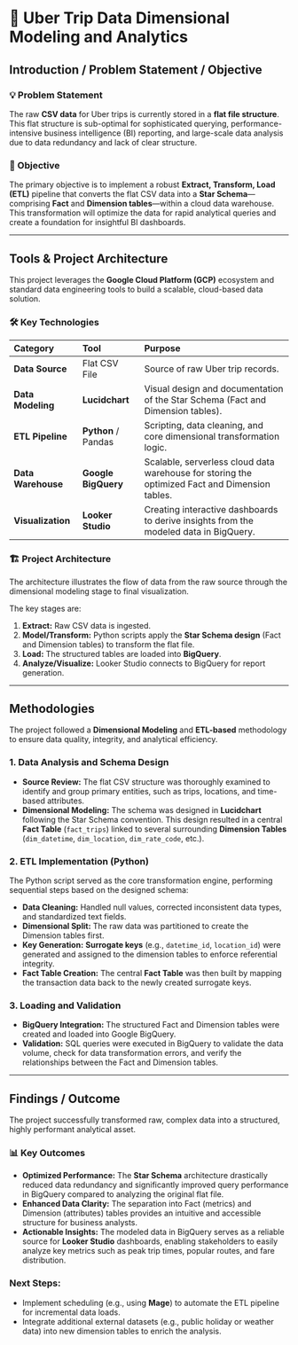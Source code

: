 # 🚕 Uber Trip Data Dimensional Modeling and Analytics

## Introduction / Problem Statement / Objective

### 💡 Problem Statement
The raw **CSV data** for Uber trips is currently stored in a **flat file structure**. This flat structure is sub-optimal for sophisticated querying, performance-intensive business intelligence (BI) reporting, and large-scale data analysis due to data redundancy and lack of clear structure.

### 🎯 Objective
The primary objective is to implement a robust **Extract, Transform, Load (ETL)** pipeline that converts the flat CSV data into a **Star Schema**—comprising **Fact** and **Dimension tables**—within a cloud data warehouse. This transformation will optimize the data for rapid analytical queries and create a foundation for insightful BI dashboards.

---

## Tools & Project Architecture

This project leverages the **Google Cloud Platform (GCP)** ecosystem and standard data engineering tools to build a scalable, cloud-based data solution.

### 🛠️ Key Technologies
| Category | Tool | Purpose |
| :--- | :--- | :--- |
| **Data Source** | Flat CSV File | Source of raw Uber trip records. |
| **Data Modeling** | **Lucidchart** | Visual design and documentation of the Star Schema (Fact and Dimension tables). |
| **ETL Pipeline** | **Python** / Pandas | Scripting, data cleaning, and core dimensional transformation logic. |
| **Data Warehouse** | **Google BigQuery** | Scalable, serverless cloud data warehouse for storing the optimized Fact and Dimension tables. |
| **Visualization** | **Looker Studio** | Creating interactive dashboards to derive insights from the modeled data in BigQuery. |

### 🏗️ Project Architecture
The architecture illustrates the flow of data from the raw source through the dimensional modeling stage to final visualization.



The key stages are:
1.  **Extract:** Raw CSV data is ingested.
2.  **Model/Transform:** Python scripts apply the **Star Schema design** (Fact and Dimension tables) to transform the flat file.
3.  **Load:** The structured tables are loaded into **BigQuery**.
4.  **Analyze/Visualize:** Looker Studio connects to BigQuery for report generation.

---

## Methodologies

The project followed a **Dimensional Modeling** and **ETL-based** methodology to ensure data quality, integrity, and analytical efficiency.

### 1. Data Analysis and Schema Design
* **Source Review:** The flat CSV structure was thoroughly examined to identify and group primary entities, such as trips, locations, and time-based attributes.
* **Dimensional Modeling:** The schema was designed in **Lucidchart** following the Star Schema convention. This design resulted in a central **Fact Table** (`fact_trips`) linked to several surrounding **Dimension Tables** (`dim_datetime`, `dim_location`, `dim_rate_code`, etc.).

### 2. ETL Implementation (Python)
The Python script served as the core transformation engine, performing sequential steps based on the designed schema:
* **Data Cleaning:** Handled null values, corrected inconsistent data types, and standardized text fields.
* **Dimensional Split:** The raw data was partitioned to create the Dimension tables first.
* **Key Generation:** **Surrogate keys** (e.g., `datetime_id`, `location_id`) were generated and assigned to the dimension tables to enforce referential integrity.
* **Fact Table Creation:** The central **Fact Table** was then built by mapping the transaction data back to the newly created surrogate keys.

### 3. Loading and Validation
* **BigQuery Integration:** The structured Fact and Dimension tables were created and loaded into Google BigQuery.
* **Validation:** SQL queries were executed in BigQuery to validate the data volume, check for data transformation errors, and verify the relationships between the Fact and Dimension tables.

---

## Findings / Outcome

The project successfully transformed raw, complex data into a structured, highly performant analytical asset.

### 📊 Key Outcomes
* **Optimized Performance:** The **Star Schema** architecture drastically reduced data redundancy and significantly improved query performance in BigQuery compared to analyzing the original flat file.
* **Enhanced Data Clarity:** The separation into Fact (metrics) and Dimension (attributes) tables provides an intuitive and accessible structure for business analysts.
* **Actionable Insights:** The modeled data in BigQuery serves as a reliable source for **Looker Studio** dashboards, enabling stakeholders to easily analyze key metrics such as peak trip times, popular routes, and fare distribution.

### **Next Steps:**
* Implement scheduling (e.g., using **Mage**) to automate the ETL pipeline for incremental data loads.
* Integrate additional external datasets (e.g., public holiday or weather data) into new dimension tables to enrich the analysis.
